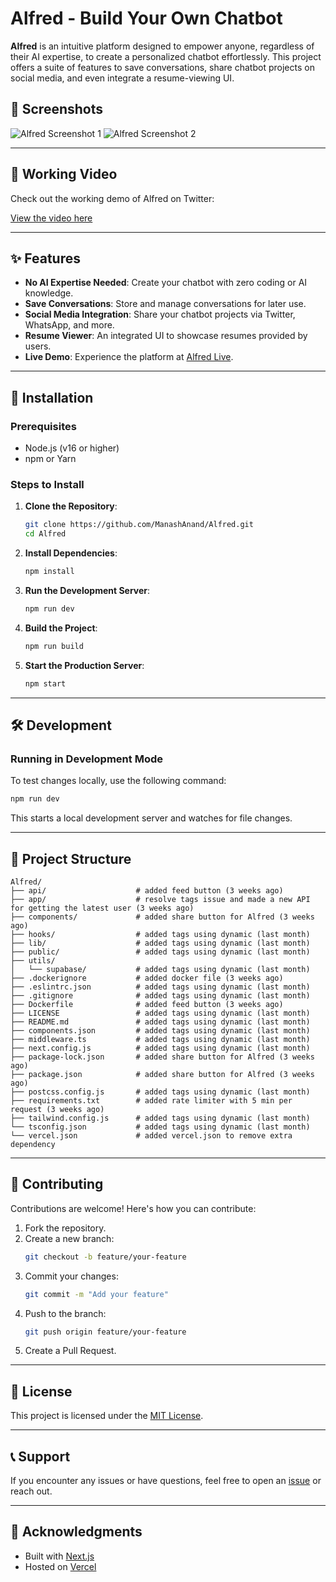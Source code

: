 # Alfred - Build Your Own Chatbot

**Alfred** is an intuitive platform designed to empower anyone, regardless of their AI expertise, to create a personalized chatbot effortlessly. This project offers a suite of features to save conversations, share chatbot projects on social media, and even integrate a resume-viewing UI.


## 📸 Screenshots

![Alfred Screenshot 1](https://github.com/user-attachments/assets/b223cc28-8ec4-42af-aaac-9274586aed56)
![Alfred Screenshot 2](https://github.com/user-attachments/assets/008ff84d-00f3-42ad-b036-0e4f1912c4b8)

---

## 🎥 Working Video

Check out the working demo of Alfred on Twitter:

[View the video here](https://x.com/manashanand2/status/1856652531675369753)


---

## ✨ Features

- **No AI Expertise Needed**: Create your chatbot with zero coding or AI knowledge.
- **Save Conversations**: Store and manage conversations for later use.
- **Social Media Integration**: Share your chatbot projects via Twitter, WhatsApp, and more.
- **Resume Viewer**: An integrated UI to showcase resumes provided by users.
- **Live Demo**: Experience the platform at [Alfred Live](https://alfred-tau.vercel.app/).

---

## 🚀 Installation

### Prerequisites
- Node.js (v16 or higher)
- npm or Yarn

### Steps to Install

1. **Clone the Repository**:
   ```bash
   git clone https://github.com/ManashAnand/Alfred.git
   cd Alfred
   ```

2. **Install Dependencies**:
   ```bash
   npm install
   ```

3. **Run the Development Server**:
   ```bash
   npm run dev
   ```

4. **Build the Project**:
   ```bash
   npm run build
   ```

5. **Start the Production Server**:
   ```bash
   npm start
   ```

---

## 🛠️ Development

### Running in Development Mode
To test changes locally, use the following command:
```bash
npm run dev
```

This starts a local development server and watches for file changes.

---

## 📁 Project Structure

```plaintext
Alfred/
├── api/                    # added feed button (3 weeks ago)
├── app/                    # resolve tags issue and made a new API for getting the latest user (3 weeks ago)
├── components/             # added share button for Alfred (3 weeks ago)
├── hooks/                  # added tags using dynamic (last month)
├── lib/                    # added tags using dynamic (last month)
├── public/                 # added tags using dynamic (last month)
├── utils/
│   └── supabase/           # added tags using dynamic (last month)
├── .dockerignore           # added docker file (3 weeks ago)
├── .eslintrc.json          # added tags using dynamic (last month)
├── .gitignore              # added tags using dynamic (last month)
├── Dockerfile              # added feed button (3 weeks ago)
├── LICENSE                 # added tags using dynamic (last month)
├── README.md               # added tags using dynamic (last month)
├── components.json         # added tags using dynamic (last month)
├── middleware.ts           # added tags using dynamic (last month)
├── next.config.js          # added tags using dynamic (last month)
├── package-lock.json       # added share button for Alfred (3 weeks ago)
├── package.json            # added share button for Alfred (3 weeks ago)
├── postcss.config.js       # added tags using dynamic (last month)
├── requirements.txt        # added rate limiter with 5 min per request (3 weeks ago)
├── tailwind.config.js      # added tags using dynamic (last month)
└── tsconfig.json           # added tags using dynamic (last month)
└── vercel.json             # added vercel.json to remove extra dependency
```

---

## 🤝 Contributing

Contributions are welcome! Here's how you can contribute:

1. Fork the repository.
2. Create a new branch:
   ```bash
   git checkout -b feature/your-feature
   ```
3. Commit your changes:
   ```bash
   git commit -m "Add your feature"
   ```
4. Push to the branch:
   ```bash
   git push origin feature/your-feature
   ```
5. Create a Pull Request.

---

## 📜 License

This project is licensed under the [MIT License](LICENSE).

---

## 📞 Support

If you encounter any issues or have questions, feel free to open an [issue](https://github.com/ManashAnand/Alfred/issues) or reach out.

---

## 🌟 Acknowledgments

- Built with [Next.js](https://nextjs.org/)
- Hosted on [Vercel](https://vercel.com/)
